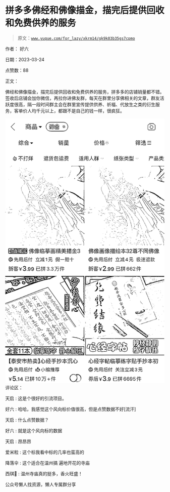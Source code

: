 # 拼多多佛经和佛像描金，描完后提供回收和免费供养的服务

> 原文：[`www.yuque.com/for_lazy/xkrm14/gk9k03b35gs7cpmo`](https://www.yuque.com/for_lazy/xkrm14/gk9k03b35gs7cpmo)



作者： 好六



日期：2023-03-24



点赞数：88

<ne-hole id="u7de376a2" data-lake-id="u7de376a2">

正文：



佛经和佛像描金，描完后提供回收和免费供养的服务，拼多多的店铺销量都不错。签收后店铺会加你微信，再拉你进佛友群，每天在群里分享佛相关的文章，群友活跃度很高，隔一段时间群主会在群里宣传提供供养、祈福、代放生之类的衍生服务，客单价人均千元以上，都跟不是自己的钱一样，很疯狂。



![](img/7502212ab611118ed3f5c6c5da6add07.png)  <ne-hole id="u7924c590" data-lake-id="u7924c590"><ne-p id="u5d216e45" data-lake-id="u5d216e45">评论区：



天启 : 这是个很好的引流项目。



好六 : 哈哈，我感觉这个风向标价值很高，但是点赞数据不好[流汗]



天启 : 什么点赞数据？



好六 : 就是这个风向标的数据



天启 : 昂昂昂



爱米粒 : 这个标我看中标的几率也蛮高的



降落伞 : 这个适合在温州搞 遍地开花的寺庙



西琪💫 : 温州寺庙真的挺多，香火旺盛！

<ne-hole id="u137d83dd" data-lake-id="u137d83dd">

公众号懒人找资源，懒人专属群分享

</ne-hole></ne-hole></ne-p></ne-hole>